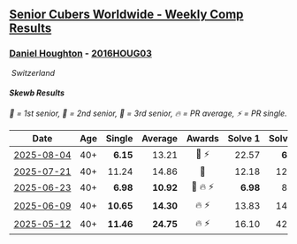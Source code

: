 <style>table {white-space: nowrap;}</style>
<link rel="stylesheet" type="text/css" href="/scw-comp/css/flags.css" />

## [Senior Cubers Worldwide - Weekly Comp Results](/scw-comp/results/)
### [Daniel Houghton](README.md) - [2016HOUG03](https://www.worldcubeassociation.org/persons/2016HOUG03?event=skewb)

<i class="flag flag-CH" />&nbsp;Switzerland

#### Skewb Results

<span style="white-space: nowrap;">🥇 = 1st senior</span>, <span style="white-space: nowrap;">🥈 = 2nd senior</span>, <span style="white-space: nowrap;">🥉 = 3rd senior</span>, <span style="white-space: nowrap;">🔥 = PR average</span>, <span style="white-space: nowrap;">⚡ = PR single</span>.

| Date | Age | Single | Average | Awards | Solve 1 | Solve 2 | Solve 3 | Solve 4 | Solve 5 | Video |
| :--: | :--: | --: | --: | :--: | --: | --: | --: | --: | --: | :-- |
| [2025-08-04](../../results/2025-08-04/skewb.md) | 40+ | **6.15** | 13.21 | 🥈 ⚡ | 22.57 | **6.15** | 8.99 | 9.34 | 21.29 | [Desktop](https://www.facebook.com/events/773476181922397/permalink/784416127495069) / [Mobile](https://m.facebook.com/events/773476181922397?view=permalink&id=784416127495069) |
| [2025-07-21](../../results/2025-07-21/skewb.md) | 40+ | 11.24 | 14.86 | 🥉 | 12.18 | 12.42 | 24.84 | 19.98 | 11.24 | [Desktop](https://www.facebook.com/events/1686787435351677/permalink/1697350454295375) / [Mobile](https://m.facebook.com/events/1686787435351677?view=permalink&id=1697350454295375) |
| [2025-06-23](../../results/2025-06-23/skewb.md) | 40+ | **6.98** | **10.92** | 🥈 🔥 ⚡ | **6.98** | 8.98 | 17.62 | 10.44 | 13.34 | [Desktop](https://www.facebook.com/events/1800949017165375/permalink/1811446416115635) / [Mobile](https://m.facebook.com/events/1800949017165375?view=permalink&id=1811446416115635) |
| [2025-06-09](../../results/2025-06-09/skewb.md) | 40+ | **10.65** | **14.30** | 🔥 ⚡ | 13.83 | 14.41 | 14.65 | **10.65** | 27.48 | [Desktop](https://www.facebook.com/events/1216240666866597/permalink/1224671876023476) / [Mobile](https://m.facebook.com/events/1216240666866597?view=permalink&id=1224671876023476) |
| [2025-05-12](../../results/2025-05-12/skewb.md) | 40+ | **11.46** | **24.75** | 🔥 ⚡ | 16.10 | 42.47 | **11.46** | 34.56 | 23.58 | [Desktop](https://www.facebook.com/events/1452696462562084/permalink/1457434088754988) / [Mobile](https://m.facebook.com/events/1452696462562084?view=permalink&id=1457434088754988) |


<!-- Global site tag (gtag.js) - Google Analytics -->
<script async src="https://www.googletagmanager.com/gtag/js?id=UA-86348435-3"></script>
<script>window.dataLayer = window.dataLayer || []; function gtag() {dataLayer.push(arguments);} gtag('js', new Date()); gtag('config', 'UA-86348435-3');</script>
